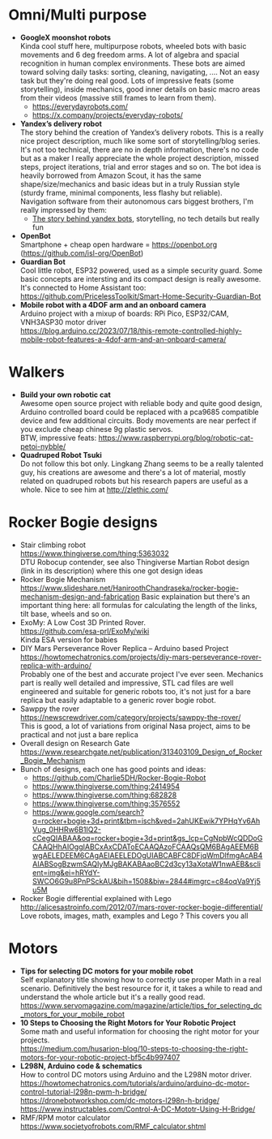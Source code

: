 # Omni/Multi purpose
- **GoogleX moonshot robots**  
  Kinda cool stuff here, multipurpose robots, wheeled bots with basic movements and 6 deg freedom arms. A lot of algebra and spacial recognition in human complex environments.
  These bots are aimed toward solving daily tasks: sorting, cleaning, navigating, .... Not an easy task but they're doing real good. Lots of impressive feats
  (some storytelling), inside mechanics, good inner details on basic macro areas from their videos (massive still frames to learn from them).  
  - https://everydayrobots.com/
  - https://x.company/projects/everyday-robots/
- **Yandex’s delivery robot**  
  The story behind the creation of Yandex’s delivery robots. This is a really nice project
  description, much like some sort of storytelling/blog series. It's not too technical, there are
  no in depth information, there's no code but as a maker I really appreciate the whole
  project description, missed steps, project iterations, trial and error stages and so on.
  The bot idea is heavily borrowed from Amazon Scout, it has the same shape/size/mechanics
  and basic ideas but in a truly Russian style (sturdy frame, minimal components, less flashy
  but reliable).  
  Navigation software from their autonomous cars biggest brothers, I'm really impressed by them:
  - [The story behind yandex bots](https://medium.com/yandex-self-driving-car/the-story-behind-the-creation-of-yandexs-delivery-robot-e07017940589),
  storytelling, no tech details but really fun
- **OpenBot**  
  Smartphone + cheap open hardware = https://openbot.org (https://github.com/isl-org/OpenBot)
- **Guardian Bot**  
  Cool little robot, ESP32 powered, used as a simple security guard. Some basic concepts are intersting and its compact design is really awesome.
  It's connected to Home Assistant too:  
  https://github.com/PricelessToolkit/Smart-Home-Security-Guardian-Bot
- **Mobile robot with a 4DOF arm and an onboard camera**  
  Arduino project with a mixup of boards: RPi Pico, ESP32/CAM, VNH3ASP30 motor driver  
  https://blog.arduino.cc/2023/07/18/this-remote-controlled-highly-mobile-robot-features-a-4dof-arm-and-an-onboard-camera/


# Walkers
- **Build your own robotic cat**<br>
  Awesome open source project with reliable body and quite good design, Arduino controlled board could be replaced with a
  pca9685 compatible device and few additional circuits. Body movements are near perfect if you exclude cheap chinese 9g
  plastic servos.<br>
  BTW, impressive feats: https://www.raspberrypi.org/blog/robotic-cat-petoi-nybble/
- **Quadruped Robot Tsuki**<br>
  Do not follow this bot only. Lingkang Zhang seems to be a really talented guy, his creations are awesome and there's a lot of material, mostly related on quadruped robots but his research papers are useful as a whole. Nice to see him at http://zlethic.com/


# Rocker Bogie designs
- Stair climbing robot  
  https://www.thingiverse.com/thing:5363032  
  DTU Robocup contender, see also Thingiverse Martian Robot design (link in its description) where this one got design ideas
- Rocker Bogie Mechanism  
  https://www.slideshare.net/HaniroothChandraseka/rocker-bogie-mechanism-design-and-fabrication
  Basic explaination but there's an important thing here: all formulas for calculating the length of the links, tilt base, wheels and so on.
- ExoMy: A Low Cost 3D Printed Rover.  
  https://github.com/esa-prl/ExoMy/wiki  
  Kinda ESA version for babies
- DIY Mars Perseverance Rover Replica – Arduino based Project  
  https://howtomechatronics.com/projects/diy-mars-perseverance-rover-replica-with-arduino/  
  Probably one of the best and accurate project I've ever seen. Mechanics part is really well detailed and impressive,
  STL cad files are well engineered and suitable for generic robots too, it's not just for a bare replica but easily
  adaptable to a generic rover bogie robot.
- Sawppy the rover  
  https://newscrewdriver.com/category/projects/sawppy-the-rover/  
  This is good, a lot of variations from original Nasa project, aims to be practical and not just a bare replica
- Overall design on Research Gate  
  https://www.researchgate.net/publication/313403109_Design_of_Rocker_Bogie_Mechanism
- Bunch of designs, each one has good points and ideas:  
  - https://github.com/Charlie5DH/Rocker-Bogie-Robot
  - https://www.thingiverse.com/thing:2414954
  - https://www.thingiverse.com/thing:682828
  - https://www.thingiverse.com/thing:3576552
  - https://www.google.com/search?q=rocker+bogie+3d+print&tbm=isch&ved=2ahUKEwik7YPHqYv6AhVug_0HHRw6B1IQ2-cCegQIABAA&oq=rocker+bogie+3d+print&gs_lcp=CgNpbWcQDDoGCAAQHhAIOggIABCxAxCDAToECAAQAzoFCAAQsQM6BAgAEEM6BwgAELEDEEM6CAgAEIAEELEDOgUIABCABFC8DFjqWmDIfmgAcAB4AIABSogBzwmSAQIyMJgBAKABAaoBC2d3cy13aXotaW1nwAEB&sclient=img&ei=hRYdY-SWCO6G9u8PnPSckAU&bih=1508&biw=2844#imgrc=c84oqVa9Yj5u5M
- Rocker Bogie differential explained with Lego  
  http://alicesastroinfo.com/2012/07/mars-rover-rocker-bogie-differential/  
  Love robots, images, math, examples and Lego ? This covers you all


# Motors
- **Tips for selecting DC motors for your mobile robot**  
  Self explanatory title showing how to correctly use proper Math in a real scenario. Definitively the best resource
  for it, it takes a while to read and understand the whole article but it's a really good read.  
  https://www.servomagazine.com/magazine/article/tips_for_selecting_dc_motors_for_your_mobile_robot
- **10 Steps to Choosing the Right Motors for Your Robotic Project**  
  Some math and useful information for choosing the right motor for your projects.  
  https://medium.com/husarion-blog/10-steps-to-choosing-the-right-motors-for-your-robotic-project-bf5c4b997407
- **L298N, Arduino code & schematics**  
  How to control DC motors using Arduino and the L298N motor driver.  
  https://howtomechatronics.com/tutorials/arduino/arduino-dc-motor-control-tutorial-l298n-pwm-h-bridge/  
  https://dronebotworkshop.com/dc-motors-l298n-h-bridge/  
  https://www.instructables.com/Control-A-DC-Mototr-Using-H-Bridge/
- RMF/RPM motor calculator  
  https://www.societyofrobots.com/RMF_calculator.shtml
